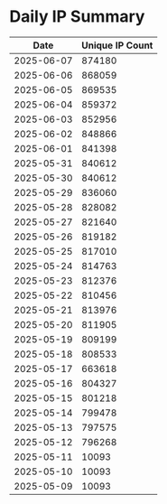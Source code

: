 # Daily IP Summary
| Date | Unique IP Count |
|----|----|
| 2025-06-07 | 874180 |
| 2025-06-06 | 868059 |
| 2025-06-05 | 869535 |
| 2025-06-04 | 859372 |
| 2025-06-03 | 852956 |
| 2025-06-02 | 848866 |
| 2025-06-01 | 841398 |
| 2025-05-31 | 840612 |
| 2025-05-30 | 840612 |
| 2025-05-29 | 836060 |
| 2025-05-28 | 828082 |
| 2025-05-27 | 821640 |
| 2025-05-26 | 819182 |
| 2025-05-25 | 817010 |
| 2025-05-24 | 814763 |
| 2025-05-23 | 812376 |
| 2025-05-22 | 810456 |
| 2025-05-21 | 813976 |
| 2025-05-20 | 811905 |
| 2025-05-19 | 809199 |
| 2025-05-18 | 808533 |
| 2025-05-17 | 663618 |
| 2025-05-16 | 804327 |
| 2025-05-15 | 801218 |
| 2025-05-14 | 799478 |
| 2025-05-13 | 797575 |
| 2025-05-12 | 796268 |
| 2025-05-11 | 10093 |
| 2025-05-10 | 10093 |
| 2025-05-09 | 10093 |